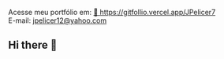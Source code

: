 
Acesse meu portfólio em: 
<a href="https://gitfollio.vercel.app/JPelicer7"> 🔗
  https://gitfollio.vercel.app/JPelicer7
</a>
<br>
E-mail: jpelicer12@yahoo.com

<!-- GitFolio:start
{
  "gitfolio": "on",
  "name": "João Pelicer",
  "email": "jpelicer12@yahoo.com",
  "tagline": "Back-End Developer",
  "avatar_url": "https://avatars.githubusercontent.com/u/179531459?v=4",
  "website": "",
  "githubUser": "JPelicer7",
  "linkedinUser": "https://www.linkedin.com/in/jo%C3%A3o-pelicer-1b839223a/",
  "about": "Formado em Ciência da Computação, atuo como desenvolvedor Back-end, focado em criar soluções eficientes e escaláveis. Tenho experiência com APIs, bancos de dados e desenvolvimento de sistemas, sempre buscando evoluir e aprender novas tecnologias na área.",
  "showStars": false,
  "showFollowers": false,
  "followers": 0,
  "following": 0,
  "themeId": "dark",
  "tech": [
  "Node.js",
  "JavaScript",
  "TypeScript",
  "Prisma",
  "Postgres"
],
  "projects": [
  {
    "id": 1058710350,
    "repoName": "LeadFlow",
    "url": "https://github.com/JPelicer7/LeadFlow",
    "stars": 0,
    "description": "API desenvolvida em Node.js e TypeScript, utilizando Prisma ORM para gerenciamento do banco de dados. O projeto segue uma arquitetura em camadas (Controllers, Services, Repositories e Middlewares).",
    "image": "",
    "techs": [
      "Node.js",
      "TypeScript",
      "Express",
      "Prisma ORM"
    ],
    "deploy": "",
    "highlighted": false
  },
  {
    "id": 1070812564,
    "repoName": "To-doList",
    "url": "https://github.com/JPelicer7/To-doList",
    "stars": 0,
    "description": "API de lista de tarefas desenvolvida em Node.js e TypeScript, com Prisma ORM para gerenciamento do banco de dados.",
    "image": "",
    "techs": [
      "Node.js",
      "TypeScript",
      "Express",
      "Prisma ORM"
    ],
    "deploy": "",
    "highlighted": false
  }
]
}
GitFolio:end -->
  ## Hi there 👋

<!--
**JPelicer7/Jpelicer7** is a ✨ _special_ ✨ repository because its `README.md` (this file) appears on your GitHub profile.

Here are some ideas to get you started:

- 🔭 I’m currently working on ...
- 🌱 I’m currently learning ...
- 👯 I’m looking to collaborate on ...
- 🤔 I’m looking for help with ...
- 💬 Ask me about ...
- 📫 How to reach me: ...
- 😄 Pronouns: ...
- ⚡ Fun fact: ...
-->
